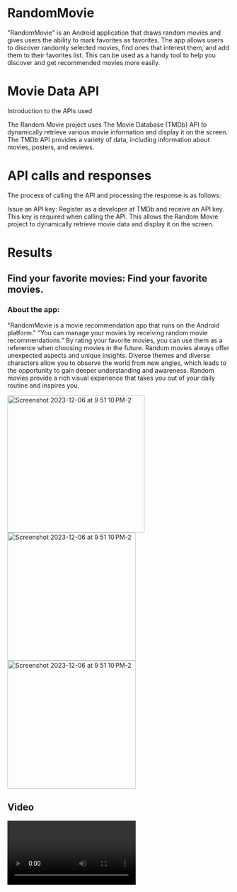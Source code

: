 # RandomMovie
 "RandomMovie" is an Android application that draws random movies and gives users the ability to mark favorites as favorites. The app allows users to discover randomly selected movies, find ones that interest them, and add them to their favorites list. This can be used as a handy tool to help you discover and get recommended movies more easily.

# Movie Data API
Introduction to the APIs used

The Random Movie project uses The Movie Database (TMDb) API to dynamically retrieve various movie information and display it on the screen. The TMDb API provides a variety of data, including information about movies, posters, and reviews.

# API calls and responses

The process of calling the API and processing the response is as follows:

Issue an API key:
Register as a developer at TMDb and receive an API key. This key is required when calling the API.
This allows the Random Movie project to dynamically retrieve movie data and display it on the screen.

# Results
## Find your favorite movies: Find your favorite movies.
### About the app:

"RandomMovie is a movie recommendation app that runs on the Android platform."
“You can manage your movies by receiving random movie recommendations.”
By rating your favorite movies, you can use them as a reference when choosing movies in the future. Random movies always offer unexpected aspects and unique insights. Diverse themes and diverse characters allow you to observe the world from new angles, which leads to the opportunity to gain deeper understanding and awareness. Random movies provide a rich visual experience that takes you out of your daily routine and inspires you.





<img width="310" alt="Screenshot 2023-12-06 at 9 51 10 PM-2" src="https://github.com/YokubovMukhammadali/randommovie-android/assets/119654152/78bb6af5-adfa-4a59-b034-1252e94c4c38">

<img width="290" alt="Screenshot 2023-12-06 at 9 51 10 PM-2" src="https://github.com/YokubovMukhammadali/randommovie-android/assets/119654152/d574f01e-9eb7-45d1-8ecd-379c7a044cdd">

<img width="290" alt="Screenshot 2023-12-06 at 9 51 10 PM-2" src="https://github.com/YokubovMukhammadali/randommovie-android/assets/119654152/f0f56a8b-451f-48d9-b2ec-0d201256a58f">

## Video

<video width="290" alt="Screenshot 2023-12-06 at 9 51 10 PM-2" src="https://github.com/YokubovMukhammadali/randommovie-android/assets/119654152/1a8a3907-020e-4b17-9d96-abd54ae68700">

